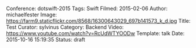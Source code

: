 Conference: dotswift-2015
Tags: Swift
Filmed: 2015-02-06
Author: michaelfester
Image: https://farm9.staticflickr.com/8568/16300643029_697b141573_k_d.jpg
Title: Test
Curator: sylvinus
Category: Backend
Video: https://www.youtube.com/watch?v=RcUdWTYOODw
Template: talk
Date: 2015-10-16 15:19:35
Status: draft